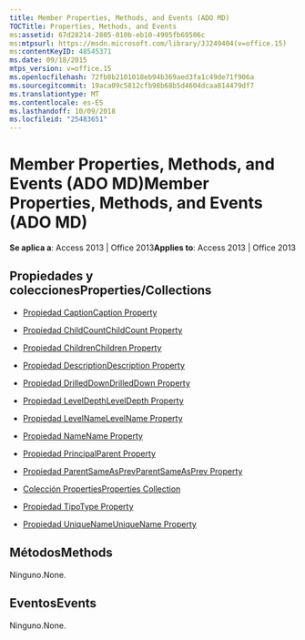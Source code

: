 ```yaml
---
title: Member Properties, Methods, and Events (ADO MD)
TOCTitle: Properties, Methods, and Events
ms:assetid: 67d28214-2805-010b-eb10-4995fb69506c
ms:mtpsurl: https://msdn.microsoft.com/library/JJ249404(v=office.15)
ms:contentKeyID: 48545371
ms.date: 09/18/2015
mtps_version: v=office.15
ms.openlocfilehash: 72fb8b2101018eb94b369aed3fa1c49de71f906a
ms.sourcegitcommit: 19aca09c5812cfb98b68b5d4604dcaa814479df7
ms.translationtype: MT
ms.contentlocale: es-ES
ms.lasthandoff: 10/09/2018
ms.locfileid: "25483651"
---
```

# <a name="member-properties-methods-and-events-ado-md"></a><span data-ttu-id="08d1b-102">Member Properties, Methods, and Events (ADO MD)</span><span class="sxs-lookup"><span data-stu-id="08d1b-102">Member Properties, Methods, and Events (ADO MD)</span></span>


<span data-ttu-id="08d1b-103">**Se aplica a**: Access 2013 | Office 2013</span><span class="sxs-lookup"><span data-stu-id="08d1b-103">**Applies to**: Access 2013 | Office 2013</span></span>

## <a name="propertiescollections"></a><span data-ttu-id="08d1b-104">Propiedades y colecciones</span><span class="sxs-lookup"><span data-stu-id="08d1b-104">Properties/Collections</span></span>

- [<span data-ttu-id="08d1b-105">Propiedad Caption</span><span class="sxs-lookup"><span data-stu-id="08d1b-105">Caption Property</span></span>](caption-property-ado-md.md)

- [<span data-ttu-id="08d1b-106">Propiedad ChildCount</span><span class="sxs-lookup"><span data-stu-id="08d1b-106">ChildCount Property</span></span>](childcount-property-ado-md.md)

- [<span data-ttu-id="08d1b-107">Propiedad Children</span><span class="sxs-lookup"><span data-stu-id="08d1b-107">Children Property</span></span>](children-property-ado-md.md)

- [<span data-ttu-id="08d1b-108">Propiedad Description</span><span class="sxs-lookup"><span data-stu-id="08d1b-108">Description Property</span></span>](description-property-ado-md.md)

- [<span data-ttu-id="08d1b-109">Propiedad DrilledDown</span><span class="sxs-lookup"><span data-stu-id="08d1b-109">DrilledDown Property</span></span>](drilleddown-property-ado-md.md)

- [<span data-ttu-id="08d1b-110">Propiedad LevelDepth</span><span class="sxs-lookup"><span data-stu-id="08d1b-110">LevelDepth Property</span></span>](leveldepth-property-ado-md.md)

- [<span data-ttu-id="08d1b-111">Propiedad LevelName</span><span class="sxs-lookup"><span data-stu-id="08d1b-111">LevelName Property</span></span>](levelname-property-ado-md.md)

- [<span data-ttu-id="08d1b-112">Propiedad Name</span><span class="sxs-lookup"><span data-stu-id="08d1b-112">Name Property</span></span>](name-property-ado-md.md)

- [<span data-ttu-id="08d1b-113">Propiedad Principal</span><span class="sxs-lookup"><span data-stu-id="08d1b-113">Parent Property</span></span>](parent-property-ado-md.md)

- [<span data-ttu-id="08d1b-114">Propiedad ParentSameAsPrev</span><span class="sxs-lookup"><span data-stu-id="08d1b-114">ParentSameAsPrev Property</span></span>](parentsameasprev-property-ado-md.md)

- [<span data-ttu-id="08d1b-115">Colección Properties</span><span class="sxs-lookup"><span data-stu-id="08d1b-115">Properties Collection</span></span>](properties-collection-ado.md)

- [<span data-ttu-id="08d1b-116">Propiedad Tipo</span><span class="sxs-lookup"><span data-stu-id="08d1b-116">Type Property</span></span>](type-property-ado-md.md)

- [<span data-ttu-id="08d1b-117">Propiedad UniqueName</span><span class="sxs-lookup"><span data-stu-id="08d1b-117">UniqueName Property</span></span>](uniquename-property-ado-md.md)

## <a name="methods"></a><span data-ttu-id="08d1b-118">Métodos</span><span class="sxs-lookup"><span data-stu-id="08d1b-118">Methods</span></span>

<span data-ttu-id="08d1b-119">Ninguno.</span><span class="sxs-lookup"><span data-stu-id="08d1b-119">None.</span></span>

## <a name="events"></a><span data-ttu-id="08d1b-120">Eventos</span><span class="sxs-lookup"><span data-stu-id="08d1b-120">Events</span></span>

<span data-ttu-id="08d1b-121">Ninguno.</span><span class="sxs-lookup"><span data-stu-id="08d1b-121">None.</span></span>

